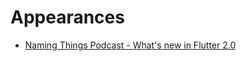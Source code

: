 # Appearances

- [Naming Things Podcast - What's new in Flutter 2.0](https://namingthings.qvik.com/1730263/8119967-one-with-developers-talking-about-what-s-new-in-flutter)
